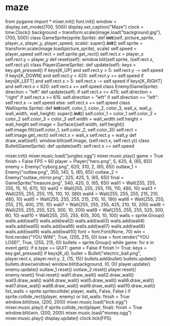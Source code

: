 # maze
from pygame import *
mixer.init()
font.init()
window = display.set_mode((700, 500))
display.set_caption("Maze")
clock = time.Clock()
background = transform.scale(image.load("background.jpg"), (700, 500))
class GameSprite(sprite.Sprite):
    def __init__(self, picture_sprite, player_x, player_y, player_speed, scale):
        super().__init__()
        self.sprite = transform.scale(image.load(picture_sprite), scale)
        self.speed = player_speed
        self.rect = self.sprite.get_rect()
        self.rect.x = player_x
        self.rect.y = player_y
    def reset(self):
        window.blit(self.sprite, (self.rect.x, self.rect.y))
class Player(GameSprite):
    def update(self):
        keys = key.get_pressed()
        if keys[K_UP] and self.rect.y > 5:
            self.rect.y -= self.speed
        if keys[K_DOWN] and self.rect.y < 420:
            self.rect.y += self.speed
        if keys[K_LEFT] and self.rect.x > 5:
            self.rect.x -= self.speed
        if keys[K_RIGHT] and self.rect.x < 620:
            self.rect.x += self.speed
class Enemy(GameSprite):
    direction = "left"
    def update(self):
        if self.rect.x <= 470:
            self.direction = "right"
        if self.rect.x >= 615:
            self.direction = "left"
        if self.direction == "left":
            self.rect.x -= self.speed
        else:
            self.rect.x += self.speed
class Wall(sprite.Sprite):
    def __init__(self, color_1, color_2, color_3, wall_x, wall_y, wall_width, wall_height):
        super().__init__()
        self.color_1 = color_1
        self.color_2 = color_2
        self.color_3 = color_3
        self.width = wall_width
        self.height = wall_height
        self.image = Surface((self.width, self.height))
        self.image.fill((self.color_1, self.color_2, self.color_3))
        self.rect = self.image.get_rect()
        self.rect.x = wall_x
        self.rect.y = wall_y
    def draw_wall(self):
        window.blit(self.image, (self.rect.x, self.rect.y))
class Bullet(GameSprite):
    def update(self):
        self.rect.x += self.speed

mixer.init()
mixer.music.load("jungles.ogg")
mixer.music.play()
game = True
finish = False
FPS = 60
player = Player("hero.png", 5, 420, 4, (65, 65))
enemy = Enemy("cyborg.png", 620, 310, 2, (65, 65))
outlaw_1 = Enemy("outlaw.png", 350, 140, 5, (65, 65))
outlaw_2 = Enemy("outlaw_mirror.png", 325, 425, 5, (65, 65))
final = GameSprite("treasure.png", 540, 420, 0, (65, 65))
wall1 = Wall(255, 255, 255, 15, 10, 670, 10)
wall2 = Wall(255, 255, 255, 115, 110, 480, 10)
wall3 = Wall(255, 255, 255, 115, 110, 10, 380)
wall4 = Wall(255, 255, 255, 215, 210, 480, 10)
wall5 = Wall(255, 255, 255, 215, 210, 10, 190)
wall6 = Wall(255, 255, 255, 215, 400, 210, 10)
wall7 = Wall(255, 255, 255, 425, 210, 10, 200)
wall8 = Wall(255, 255, 255, 525, 300, 10, 200)
wall9 = Wall(255, 255, 255, 525, 300, 80, 10)
wall10 = Wall(255, 255, 255, 605, 300, 10, 100)
walls = sprite.Group()
walls.add(wall1)
walls.add(wall2)
walls.add(wall3)
walls.add(wall4)
walls.add(wall5)
walls.add(wall6)
walls.add(wall7)
walls.add(wall8)
walls.add(wall9)
walls.add(wall10)
font = font.Font(None, 70)
win = font.render("YOU WIN!", True, (255, 215, 0))
lose = font.render("YOU LOSE!", True, (255, 215, 0))
bullets = sprite.Group()
while game:
    for e in event.get():
        if e.type == QUIT:
            game = False
    if finish != True:
        keys = key.get_pressed()
        if keys[K_d]:
            bullet = Bullet("electric_ball.png", player.rect.x, player.rect.y, 2, (15, 15))
            bullets.add(bullet)
        bullets.update()
        bullets.draw(window)
        window.blit(background, (0, 0))
        player.update()
        enemy.update()
        outlaw_1.reset()
        outlaw_2.reset()
        player.reset()
        enemy.reset()
        final.reset()
        wall1.draw_wall()
        wall2.draw_wall()
        wall3.draw_wall()
        wall4.draw_wall()
        wall5.draw_wall()
        wall6.draw_wall()
        wall7.draw_wall()
        wall8.draw_wall()
        wall9.draw_wall()
        wall10.draw_wall()
        list_walls = sprite.spritecollide(
            player, walls, False, False
        )
        if sprite.collide_rect(player, enemy) or list_walls:
            finish = True
            window.blit(lose, (200, 200))
            mixer.music.load("kick.ogg")
            mixer.music.play()
        if sprite.collide_rect(player, final):
            finish = True
            window.blit(win, (200, 200))
            mixer.music.load("money.ogg")
            mixer.music.play()
    display.update()
    clock.tick(FPS)
   
